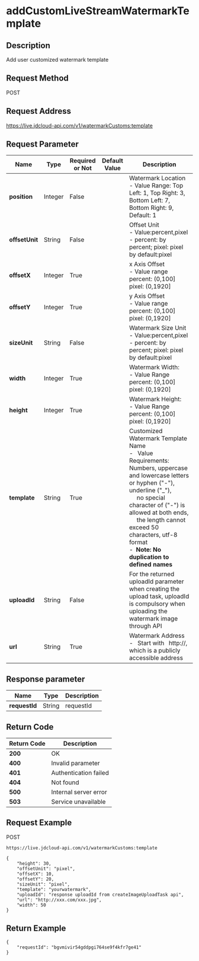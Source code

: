 # addCustomLiveStreamWatermarkTemplate


## Description
Add user customized watermark template


## Request Method
POST

## Request Address
https://live.jdcloud-api.com/v1/watermarkCustoms:template


## Request Parameter
|Name|Type|Required or Not|Default Value|Description|
|---|---|---|---|---|
|**position**|Integer|False| |Watermark Location<br>- Value Range: Top Left: 1, Top Right: 3, Bottom Left: 7, Bottom Right: 9, Default: 1<br>|
|**offsetUnit**|String|False| |Offset Unit <br>- Value:percent,pixel<br>- percent: by percent; pixel: pixel by default:pixel<br>|
|**offsetX**|Integer|True| |x Axis Offset<br>- Value range<br>  percent: (0,100]<br>  pixel: (0,1920]<br>|
|**offsetY**|Integer|True| |y Axis Offset<br>- Value range<br>  percent: (0,100]<br>  pixel: (0,1920]<br>|
|**sizeUnit**|String|False| |Watermark Size Unit <br>- Value:percent,pixel<br>- percent: by percent; pixel: pixel by default:pixel<br>|
|**width**|Integer|True| |Watermark Width:<br>- Value Range<br>  percent: (0,100]<br>  pixel: (0,1920]<br>|
|**height**|Integer|True| |Watermark Height:<br>- Value Range<br>  percent: (0,100]<br>  pixel: (0,1920]<br>|
|**template**|String|True| |Customized Watermark Template Name<br>-&ensp; Value Requirements: Numbers, uppercase and lowercase letters or hyphen ("-"), underline ("_"),<br>&ensp;&ensp; no special character of ("-") is allowed at both ends,<br>&ensp;&ensp; the length cannot exceed 50 characters, utf-8 format<br>-&ensp;<b>Note: No duplication to defined names</b><br>|
|**uploadId**|String|False| |For the returned uploadId parameter when creating the upload task, uploadId is compulsory when uploading the watermark image through API<br>|
|**url**|String|True| |Watermark Address<br>-&ensp; Start with &ensp;http://, which is a publicly accessible address<br>|


## Response parameter
|Name|Type|Description|
|---|---|---|
|**requestId**|String|requestId|


## Return Code
|Return Code|Description|
|---|---|
|**200**|OK|
|**400**|Invalid parameter|
|**401**|Authentication failed|
|**404**|Not found|
|**500**|Internal server error|
|**503**|Service unavailable|

## Request Example
POST
```
https://live.jdcloud-api.com/v1/watermarkCustoms:template
```

```
{
    "height": 30, 
    "offsetUnit": "pixel", 
    "offsetX": 10, 
    "offsetY": 20, 
    "sizeUnit": "pixel", 
    "template": "yourwatermark", 
    "uploadId": "response uploadId from createImageUploadTask api", 
    "url": "http://xxx.com/xxx.jpg", 
    "width": 50
}
```

## Return Example
```
{
    "requestId": "bgvmivir54gddpgi764se9f4kfr7ge41"
}
```
